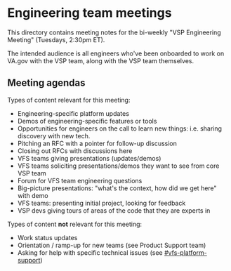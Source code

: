 # Engineering team meetings

This directory contains meeting notes for the bi-weekly "VSP Engineering Meeting" (Tuesdays, 2:30pm ET).

The intended audience is all engineers who've been onboarded to work on VA.gov with the VSP team, along with the VSP team themselves.

## Meeting agendas

Types of content relevant for this meeting:

* Engineering-specific platform updates
* Demos of engineering-specific features or tools
* Opportunities for engineers on the call to learn new things: i.e. sharing discovery with new tech.
* Pitching an RFC with a pointer for follow-up discussion
* Closing out RFCs with discussions here
* VFS teams giving presentations (updates/demos)
* VFS teams soliciting presentations/demos they want to see from core VSP team
* Forum for VFS team engineering questions
* Big-picture presentations: "what's the context, how did we get here" with demo
* VFS teams: presenting initial project, looking for feedback
* VSP devs giving tours of areas of the code that they are experts in

Types of content **not** relevant for this meeting:

* Work status updates
* Orientation / ramp-up for new teams (see Product Support team)
* Asking for help with specific technical issues (see [#vfs-platform-support](https://dsva.slack.com/channels/vfs-platform-support))

